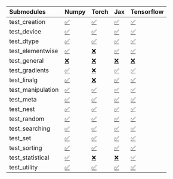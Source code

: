 | Submodules        | Numpy                                                                                                                           | Torch                                                                                                                           | Jax                                                                                                                             | Tensorflow                                                                                                                      |
|:------------------|:--------------------------------------------------------------------------------------------------------------------------------|:--------------------------------------------------------------------------------------------------------------------------------|:--------------------------------------------------------------------------------------------------------------------------------|:--------------------------------------------------------------------------------------------------------------------------------|
| test_creation     | <a href="https://github.com/unifyai/ivy/runs/8210307170?check_suite_focus=true" rel="noopener noreferrer" target="_blank">✅</a> | <a href="https://github.com/unifyai/ivy/runs/8210310437?check_suite_focus=true" rel="noopener noreferrer" target="_blank">✅</a> | <a href="https://github.com/unifyai/ivy/runs/8210313274?check_suite_focus=true" rel="noopener noreferrer" target="_blank">✅</a> | <a href="https://github.com/unifyai/ivy/runs/8210316186?check_suite_focus=true" rel="noopener noreferrer" target="_blank">✅</a> |
| test_device       | <a href="https://github.com/unifyai/ivy/runs/8210307380?check_suite_focus=true" rel="noopener noreferrer" target="_blank">✅</a> | <a href="https://github.com/unifyai/ivy/runs/8210310614?check_suite_focus=true" rel="noopener noreferrer" target="_blank">✅</a> | <a href="https://github.com/unifyai/ivy/runs/8210313427?check_suite_focus=true" rel="noopener noreferrer" target="_blank">✅</a> | <a href="https://github.com/unifyai/ivy/runs/8210316399?check_suite_focus=true" rel="noopener noreferrer" target="_blank">✅</a> |
| test_dtype        | <a href="https://github.com/unifyai/ivy/runs/8210307645?check_suite_focus=true" rel="noopener noreferrer" target="_blank">✅</a> | <a href="https://github.com/unifyai/ivy/runs/8210310763?check_suite_focus=true" rel="noopener noreferrer" target="_blank">✅</a> | <a href="https://github.com/unifyai/ivy/runs/8210313602?check_suite_focus=true" rel="noopener noreferrer" target="_blank">✅</a> | <a href="https://github.com/unifyai/ivy/runs/8210316566?check_suite_focus=true" rel="noopener noreferrer" target="_blank">✅</a> |
| test_elementwise  | <a href="https://github.com/unifyai/ivy/runs/8210307879?check_suite_focus=true" rel="noopener noreferrer" target="_blank">✅</a> | <a href="https://github.com/unifyai/ivy/runs/8210310914?check_suite_focus=true" rel="noopener noreferrer" target="_blank">❌</a> | <a href="https://github.com/unifyai/ivy/runs/8210313760?check_suite_focus=true" rel="noopener noreferrer" target="_blank">✅</a> | <a href="https://github.com/unifyai/ivy/runs/8210316727?check_suite_focus=true" rel="noopener noreferrer" target="_blank">✅</a> |
| test_general      | <a href="https://github.com/unifyai/ivy/runs/8210308072?check_suite_focus=true" rel="noopener noreferrer" target="_blank">❌</a> | <a href="https://github.com/unifyai/ivy/runs/8210311076?check_suite_focus=true" rel="noopener noreferrer" target="_blank">❌</a> | <a href="https://github.com/unifyai/ivy/runs/8210313893?check_suite_focus=true" rel="noopener noreferrer" target="_blank">❌</a> | <a href="https://github.com/unifyai/ivy/runs/8210316963?check_suite_focus=true" rel="noopener noreferrer" target="_blank">❌</a> |
| test_gradients    | <a href="https://github.com/unifyai/ivy/runs/8210308264?check_suite_focus=true" rel="noopener noreferrer" target="_blank">✅</a> | <a href="https://github.com/unifyai/ivy/runs/8210311283?check_suite_focus=true" rel="noopener noreferrer" target="_blank">❌</a> | <a href="https://github.com/unifyai/ivy/runs/8210314089?check_suite_focus=true" rel="noopener noreferrer" target="_blank">✅</a> | <a href="https://github.com/unifyai/ivy/runs/8210317351?check_suite_focus=true" rel="noopener noreferrer" target="_blank">✅</a> |
| test_linalg       | <a href="https://github.com/unifyai/ivy/runs/8210308453?check_suite_focus=true" rel="noopener noreferrer" target="_blank">✅</a> | <a href="https://github.com/unifyai/ivy/runs/8210311469?check_suite_focus=true" rel="noopener noreferrer" target="_blank">❌</a> | <a href="https://github.com/unifyai/ivy/runs/8210314303?check_suite_focus=true" rel="noopener noreferrer" target="_blank">✅</a> | <a href="https://github.com/unifyai/ivy/runs/8210317589?check_suite_focus=true" rel="noopener noreferrer" target="_blank">✅</a> |
| test_manipulation | <a href="https://github.com/unifyai/ivy/runs/8210308694?check_suite_focus=true" rel="noopener noreferrer" target="_blank">✅</a> | <a href="https://github.com/unifyai/ivy/runs/8210311651?check_suite_focus=true" rel="noopener noreferrer" target="_blank">✅</a> | <a href="https://github.com/unifyai/ivy/runs/8210314481?check_suite_focus=true" rel="noopener noreferrer" target="_blank">✅</a> | <a href="https://github.com/unifyai/ivy/runs/8210317711?check_suite_focus=true" rel="noopener noreferrer" target="_blank">✅</a> |
| test_meta         | <a href="https://github.com/unifyai/ivy/runs/8210308891?check_suite_focus=true" rel="noopener noreferrer" target="_blank">✅</a> | <a href="https://github.com/unifyai/ivy/runs/8210311841?check_suite_focus=true" rel="noopener noreferrer" target="_blank">✅</a> | <a href="https://github.com/unifyai/ivy/runs/8210314643?check_suite_focus=true" rel="noopener noreferrer" target="_blank">✅</a> | <a href="https://github.com/unifyai/ivy/runs/8210317940?check_suite_focus=true" rel="noopener noreferrer" target="_blank">✅</a> |
| test_nest         | <a href="https://github.com/unifyai/ivy/runs/8210309062?check_suite_focus=true" rel="noopener noreferrer" target="_blank">✅</a> | <a href="https://github.com/unifyai/ivy/runs/8210312032?check_suite_focus=true" rel="noopener noreferrer" target="_blank">✅</a> | <a href="https://github.com/unifyai/ivy/runs/8210314787?check_suite_focus=true" rel="noopener noreferrer" target="_blank">✅</a> | <a href="https://github.com/unifyai/ivy/runs/8210318218?check_suite_focus=true" rel="noopener noreferrer" target="_blank">✅</a> |
| test_random       | <a href="https://github.com/unifyai/ivy/runs/8210309240?check_suite_focus=true" rel="noopener noreferrer" target="_blank">✅</a> | <a href="https://github.com/unifyai/ivy/runs/8210312209?check_suite_focus=true" rel="noopener noreferrer" target="_blank">✅</a> | <a href="https://github.com/unifyai/ivy/runs/8210314963?check_suite_focus=true" rel="noopener noreferrer" target="_blank">✅</a> | <a href="https://github.com/unifyai/ivy/runs/8210318406?check_suite_focus=true" rel="noopener noreferrer" target="_blank">✅</a> |
| test_searching    | <a href="https://github.com/unifyai/ivy/runs/8210309421?check_suite_focus=true" rel="noopener noreferrer" target="_blank">✅</a> | <a href="https://github.com/unifyai/ivy/runs/8210312402?check_suite_focus=true" rel="noopener noreferrer" target="_blank">✅</a> | <a href="https://github.com/unifyai/ivy/runs/8210315143?check_suite_focus=true" rel="noopener noreferrer" target="_blank">✅</a> | <a href="https://github.com/unifyai/ivy/runs/8210318566?check_suite_focus=true" rel="noopener noreferrer" target="_blank">✅</a> |
| test_set          | <a href="https://github.com/unifyai/ivy/runs/8210309610?check_suite_focus=true" rel="noopener noreferrer" target="_blank">✅</a> | <a href="https://github.com/unifyai/ivy/runs/8210312561?check_suite_focus=true" rel="noopener noreferrer" target="_blank">✅</a> | <a href="https://github.com/unifyai/ivy/runs/8210315349?check_suite_focus=true" rel="noopener noreferrer" target="_blank">✅</a> | <a href="https://github.com/unifyai/ivy/runs/8210318709?check_suite_focus=true" rel="noopener noreferrer" target="_blank">✅</a> |
| test_sorting      | <a href="https://github.com/unifyai/ivy/runs/8210309806?check_suite_focus=true" rel="noopener noreferrer" target="_blank">✅</a> | <a href="https://github.com/unifyai/ivy/runs/8210312769?check_suite_focus=true" rel="noopener noreferrer" target="_blank">✅</a> | <a href="https://github.com/unifyai/ivy/runs/8210315547?check_suite_focus=true" rel="noopener noreferrer" target="_blank">✅</a> | <a href="https://github.com/unifyai/ivy/runs/8210318876?check_suite_focus=true" rel="noopener noreferrer" target="_blank">✅</a> |
| test_statistical  | <a href="https://github.com/unifyai/ivy/runs/8210310006?check_suite_focus=true" rel="noopener noreferrer" target="_blank">✅</a> | <a href="https://github.com/unifyai/ivy/runs/8210312932?check_suite_focus=true" rel="noopener noreferrer" target="_blank">❌</a> | <a href="https://github.com/unifyai/ivy/runs/8210315796?check_suite_focus=true" rel="noopener noreferrer" target="_blank">❌</a> | <a href="https://github.com/unifyai/ivy/runs/8210319127?check_suite_focus=true" rel="noopener noreferrer" target="_blank">✅</a> |
| test_utility      | <a href="https://github.com/unifyai/ivy/runs/8210310250?check_suite_focus=true" rel="noopener noreferrer" target="_blank">✅</a> | <a href="https://github.com/unifyai/ivy/runs/8210313082?check_suite_focus=true" rel="noopener noreferrer" target="_blank">✅</a> | <a href="https://github.com/unifyai/ivy/runs/8210315984?check_suite_focus=true" rel="noopener noreferrer" target="_blank">✅</a> | <a href="https://github.com/unifyai/ivy/runs/8210319402?check_suite_focus=true" rel="noopener noreferrer" target="_blank">✅</a> |